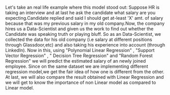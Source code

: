 Let's take an real life example where this model stood out: Suppose HR is taking an interview and at last he ask the candidate what salary are you expecting.Candidate replied and said I should get at-least 'X' amt. of salary because that was my previous salary in my old company.Now, the company hires us a Data-Scientist and given us the work to find out whether the Candidate was speaking truth or playing bluff. So as an Data-Scientist, we collected the data for his old company (i.e salary at different positions through Glassdoor,etc) and also taking his experience into account (through LinkedIn). Now in this, using "Polynomial Linear Regression" , "Support Vector Regression" , " Decision Tree Regression" and "Random Forest Regression" we will predict the estimated salary of an newly joined employee. Since on the same dataset we are implementing different regression model,we get the fair idea of how one is different from the other. At last, we will also compare the result obtained with Linear Regression and we will get to know the importance of non Linear model as compared to Linear model.
